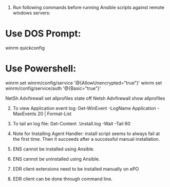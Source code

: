 1. Run following commands before running Ansible scripts against remote windows servers:

Use DOS Prompt:
================
winrm quickconfig

Use Powershell:
================

 winrm set winrm/config/service '@{AllowUnencrypted="true"}'
 winrm set winrm/config/service/auth '@{Basic="true"}'
 
 NetSh Advfirewall set allprofiles state off
 Netsh Advfirewall show allprofiles


2. To view Application event log:
Get-WinEvent -LogName Application -MaxEvents 20 | Format-List

3. To tail an log file:
Get-Content .\install.log -Wait -Tail 60

4. Note for Installing Agent Handler: install script seems to always fail at the first time. Then it succeeds after a successful manual installation.

5. ENS cannot be installed using Ansible.

6. ENS cannot be uninstalled using Ansible.

7. EDR client extensions need to be installed manually on ePO

8. EDR client can be done through command line.